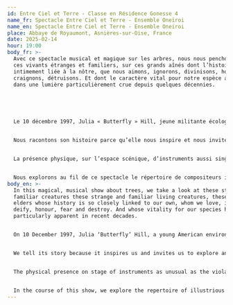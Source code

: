 ```yaml
---
id: Entre Ciel et Terre - Classe en Résidence Gonesse 4
name_fr: Spectacle Entre Ciel et Terre - Ensemble Oneïroi
name_en: Spectacle Entre Ciel et Terre - Ensemble Oneïroi
place: Abbaye de Royaumont, Asnières-sur-Oise, France
date: 2025-02-14
hour: 19:00
body_fr: >-
  Avec ce spectacle musical et magique sur les arbres, nous nous penchons sur
  ces vivants étranges et familiers, sur ces grands aînés dont l’histoire est si
  intimement liée à la nôtre, que nous aimons, ignorons, divinisons, honorons,
  craignons, détruisons. Et dont le caractère vital pour notre espèce apparaît
  dans une lumière particulièrement crue depuis quelques décennies.


   


  Le 10 décembre 1997, Julia « Butterfly » Hill, jeune militante écologiste américaine, monte dans un séquoia géant, vieux de mille ans, pour le sauver des tronçonneuses, et n’en descendra que trois hivers plus tard.  Tandis que son corps et son esprit se transforment au contact du végétal et de ce mode de vie prodigieux, la Compagnie Forestière poursuit son œuvre d’abattage des derniers représentants de la grande forêt primaire.


  Nous racontons son histoire parce qu’elle nous inspire et nous invite à explorer un autre temps de l’arbre. Nous la racontons avec musique et images magiques, parce que la musique déploie son langage au-delà de l’humain, et la contemplation des images magiques change notre regard.   


  La présence physique, sur l’espace scénique, d’instruments aussi singuliers que viole de gambe, cistre et théorbe, saisit, met le spectateur en présence d’une altérité, une ancienneté, une étrangeté ; elle ouvre sur un imaginaire qui fraternise avec celui des arbres, et accompagne merveilleusement la voix humaine chantée et parlée.


  Nous explorons au fil de ce spectacle le répertoire de compositeurs illustres ou anonymes des XVII et XVIIIèmes siècles anglais, et déployons musiques savantes, populaires et improvisées.
body_en: >-
  In this magical, musical show about trees, we take a look at these strange and
  familiar creatures these strange and familiar living creatures, these great
  elders whose history is so closely linked to our own, whom we love, ignore,
  deify, honour, fear and destroy. And whose vitality for our species has been
  particularly apparent in recent decades.


  On 10 December 1997, Julia ‘Butterfly’ Hill, a young American environmental activist, climbed into a giant thousand-year-old sequoia to save it from the chainsaws. save it from the chainsaws, only to come down three winters later. While her body and mind are transformed by contact with the and this prodigious way of life, the Compagnie Forestière continues to continues its work of felling the last representatives of the great primary forest.


  We tell its story because it inspires us and invites us to explore another time of the tree. We tell it with music and magical images, because music unfolds its language beyond the human, and the contemplation of magical images changes the way we look at things.   


  The physical presence on stage of instruments as unusual as the viola da gamba, the cistrum and the theorbo captures the audience and brings them into the presence of an otherness, an antiquity, a strangeness; it opens up an imaginary world that fraternises with that of the trees, and marvellously accompanies the sung and spoken human voice.


  In the course of this show, we explore the repertoire of illustrious and anonymous composers of the 17th and 18th centuries in England, and perform learned, popular and improvised music.
---
```

